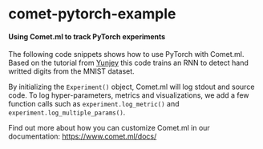 # comet-pytorch-example

#### Using Comet.ml to track PyTorch experiments

The following code snippets shows how to use PyTorch with Comet.ml. Based on the tutorial from [Yunjey](https://github.com/yunjey/pytorch-tutorial/blob/master/tutorials/01-basics/feedforward_neural_network/main.py) this code trains an RNN to detect hand writted digits from the MNIST dataset.

By initializing the `Experiment()` object, Comet.ml will log stdout and source code. To log hyper-parameters, metrics and visualizations, we add a few function calls such as `experiment.log_metric()` and `experiment.log_multiple_params()`.

Find out more about how you can customize Comet.ml in our documentation: https://www.comet.ml/docs/

